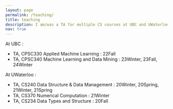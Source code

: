 ```yaml
---
layout: page
permalink: /teaching/
title: teaching
description: I am/was a TA for multiple CS courses at UBC and UWaterloo.
nav: true
---
```


At UBC :
* TA, CPSC330 Applied Machine Learning : 22Fall
* TA, CPSC340 Machine Learning and Data Mining : 23Winter, 23Fall, 24Winter 

At UWaterloo :
* TA, CS240 Data Structure & Data Management : 20Winter, 20Spring, 21Winter, 21Spring
* TA, CS370 Numerical Computation : 21Winter
* TA, CS234 Data Types and Structure : 20Fall
